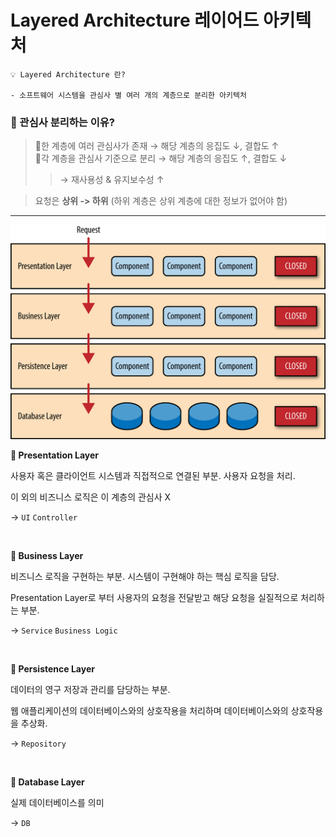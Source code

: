 # Layered Architecture 레이어드 아키텍처

```
💡 Layered Architecture 란?

- 소프트웨어 시스템을 관심사 별 여러 개의 계층으로 분리한 아키텍처
```

### 📌 관심사 분리하는 이유?

> 🔹한 계층에 여러 관심사가 존재
> → 해당 계층의 응집도 ↓, 결합도 ↑ <br>
> 🔹각 계층을 관심사 기준으로 분리
> → 해당 계층의 응집도 ↑, 결합도 ↓
> > → 재사용성 & 유지보수성 ↑

> 요청은 **상위 -> 하위** (하위 계층은 상위 계층에 대한 정보가 없어야 함)

---

![layered architecture](/concepts/image/layeredArchitecture.png)

**🔹 Presentation Layer**

사용자 혹은 클라이언트 시스템과 직접적으로 연결된 부분.
사용자 요청을 처리.

이 외의 비즈니스 로직은 이 계층의 관심사 X

→ `UI` `Controller`

<br>

**🔹 Business Layer**

비즈니스 로직을 구현하는 부분. 시스템이 구현해야 하는 핵심 로직을 담당.

Presentation Layer로 부터 사용자의 요청을 전달받고 해당 요청을 실질적으로 처리하는 부분.

→ `Service` `Business Logic`

<br>

**🔹 Persistence Layer**

데이터의 영구 저장과 관리를 담당하는 부분.

웹 애플리케이션의 데이터베이스와의 상호작용을 처리하며 데이터베이스와의 상호작용을 추상화.

→ `Repository`

<br>

**🔹 Database Layer**

실제 데이터베이스를 의미

→ `DB`
